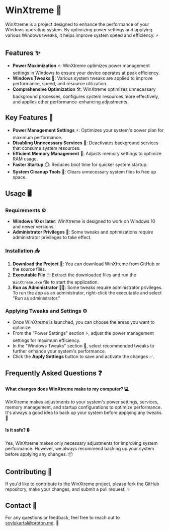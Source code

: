 # WinXtreme 🚀

WinXtreme is a project designed to enhance the performance of your Windows operating system. By optimizing power settings and applying various Windows tweaks, it helps improve system speed and efficiency. ⚡

## Features ✨

- **Power Maximization** ⚡: WinXtreme optimizes power management settings in Windows to ensure your device operates at peak efficiency.
- **Windows Tweaks** 🔧: Various system tweaks are applied to improve performance, speed, and resource utilization.
- **Comprehensive Optimization** 🛠️: WinXtreme optimizes unnecessary background processes, configures system resources more effectively, and applies other performance-enhancing adjustments.

## Key Features 🔑

- **Power Management Settings** ⚡: Optimizes your system's power plan for maximum performance.
- **Disabling Unnecessary Services** 🚫: Deactivates background services that consume system resources.
- **Efficient Memory Management** 💾: Adjusts memory settings to optimize RAM usage.
- **Faster Startup** ⏱️: Reduces boot time for quicker system startup.
- **System Cleanup Tools** 🧹: Clears unnecessary system files to free up space.

## Usage 🖥️

### Requirements ⚙️

- **Windows 10 or later**: WinXtreme is designed to work on Windows 10 and newer versions.
- **Administrator Privileges** 🔑: Some tweaks and optimizations require administrator privileges to take effect.

### Installation 📥

1. **Download the Project** 📂: You can download WinXtreme from GitHub or the source files.
2. **Executable File** 🖱️: Extract the downloaded files and run the `WinXtreme.exe` file to start the application.
3. **Run as Administrator** 👨‍💻: Some tweaks require administrator privileges. To run the app as an administrator, right-click the executable and select "Run as administrator."

### Applying Tweaks and Settings ⚙️

- Once WinXtreme is launched, you can choose the areas you want to optimize.
- From the "Power Settings" section ⚡, adjust the power management settings for maximum efficiency.
- In the "Windows Tweaks" section 🔧, select recommended tweaks to further enhance your system's performance.
- Click the **Apply Settings** button to save and activate the changes ✅.

## Frequently Asked Questions ❓

#### What changes does WinXtreme make to my computer? 💻

WinXtreme makes adjustments to your system's power settings, services, memory management, and startup configurations to optimize performance. It's always a good idea to back up your system before applying any tweaks. 💾

#### Is it safe? 🔒

Yes, WinXtreme makes only necessary adjustments for improving system performance. However, we always recommend backing up your system before applying any changes. 📦

## Contributing 🤝

If you'd like to contribute to the WinXtreme project, please fork the GitHub repository, make your changes, and submit a pull request. ✨

## Contact 📧

For any questions or feedback, feel free to reach out to [soylukartal@proton.me](mailto:soylukartal@proton.me). 💬
